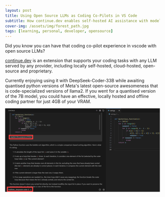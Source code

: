 ```yaml
---
layout: post
title: Using Open Source LLMs as Coding Co-Pilots in VS Code
subtitle: How continue.dev enables self-hosted AI assistance with models like DeepSeek-Coder on your local hardware
cover-img: /assets/img/forest_path.jpg
tags: [learning, personal, developer, opensource]
---
```

<!-- Original LinkedIn post: https://www.linkedin.com/posts/activity-7158204442121555969-_SVC -->

Did you know you can have that coding co-pilot experience in vscode with open source LLMs? 

[continue.dev](https://continue.dev/) is an extension that supports your coding tasks with any LLM served by any provider, including locally self-hosted, cloud-hosted, open-source and proprietary. 

Currently enjoying using it with DeepSeek-Coder-33B while awaiting quantised python versions of Meta's latest open-source awesomeness that is code-specialized versions of llama2. If you went for a quantised version of the 7B model, you could have an effective, locally hosted and offline coding partner for just 4GB of your VRAM.

![](../assets/img/continue-dev.jpg)

